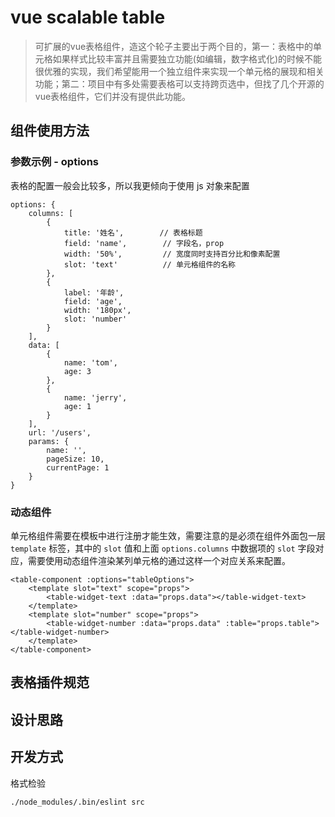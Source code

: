 # vue scalable table

> 可扩展的vue表格组件，造这个轮子主要出于两个目的，第一：表格中的单元格如果样式比较丰富并且需要独立功能(如编辑，数字格式化)的时候不能很优雅的实现，我们希望能用一个独立组件来实现一个单元格的展现和相关功能；第二：项目中有多处需要表格可以支持跨页选中，但找了几个开源的vue表格组件，它们并没有提供此功能。

## 组件使用方法

### 参数示例 - options

表格的配置一般会比较多，所以我更倾向于使用 js 对象来配置

    options: {
        columns: [
            {
                title: '姓名',        // 表格标题
                field: 'name',        // 字段名，prop
                width: '50%',         // 宽度同时支持百分比和像素配置
                slot: 'text'          // 单元格组件的名称
            },
            {
                label: '年龄',
                field: 'age',
                width: '180px',
                slot: 'number'
            }
        ],
        data: [
            {
                name: 'tom',
                age: 3
            },
            {
                name: 'jerry',
                age: 1
            }
        ],
        url: '/users',
        params: {
            name: '',
            pageSize: 10,
            currentPage: 1
        }
    }
    
### 动态组件

单元格组件需要在模板中进行注册才能生效，需要注意的是必须在组件外面包一层 `template` 标签，其中的 `slot` 值和上面 `options.columns` 中数据项的 `slot` 字段对应，需要使用动态组件渲染某列单元格的通过这样一个对应关系来配置。

    <table-component :options="tableOptions">
        <template slot="text" scope="props">
            <table-widget-text :data="props.data"></table-widget-text>
        </template>
        <template slot="number" scope="props">
            <table-widget-number :data="props.data" :table="props.table"></table-widget-number>
        </template>
    </table-component>

## 表格插件规范

## 设计思路


## 开发方式

格式检验
    
    ./node_modules/.bin/eslint src

